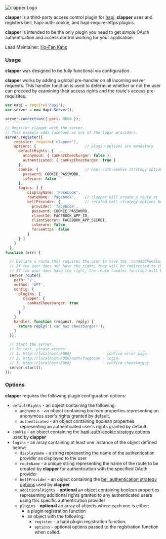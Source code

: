 ![clapper Logo](https://raw.github.com/hofan41/clapper/master/images/clapper.png)

**clapper** is a third-party access control plugin for [hapi](https://github.com/hapijs/hapi). **clapper** uses and registers bell, hapi-auth-cookie, and hapi-require-https plugins. 

**clapper** is intended to be the only plugin you need to get simple OAuth authentication and access control working for your application.


Lead Maintainer: [Ho-Fan Kang](https://github.com/hofan41)

### Usage

**clapper** was designed to be fully functional via configuration.

**clapper** works by adding a global pre-handler on all incoming server requests. This handler function is used to determine whether or not 
the user can proceed by examining their access rights and the route's access pre-requisites.

```javascript
var Hapi = require('hapi');
var server = new Hapi.Server();

server.connection({ port: 8000 });

// Register clapper with the server.
// This example adds facebook as one of the login providers.
server.register({ 
    register: require('clapper'),
    options: {                      // plugin options are mandatory
      defaultRights: {
        anonymous: { canHazCheezburger: false },
        authenticated: { canHazCheezburger: true }
      },
      cookie: {                     // hapi-auth-cookie strategy options here
        password: COOKIE_PASSWORD,
        isSecure: false
      },
      logins: [ {
          displayName: 'Facebook',
          routeName: 'facebook',    // clapper will create a route at '/auth/facebook'
          bellProvider: {           // related bell strategy options here
            provider: 'facebook',
            password: COOKIE_PASSWORD,
            clientId: FACEBOOK_APP_ID,
            clientSecret: FACEBOOK_APP_SECRET,
            isSecure: false,
            forceHttps: false
          }
      } ]
    }
  },
function (err) {

  // Declare a route that requires the user to have the 'canHazCheezburger' right.
  // If the user does not have the right, they will be redirected to the error view.
  // If the user does have the right, the route handler function will be executed.
  server.route({
    path: '/',
    method: 'GET',
    config: {
      plugins: {
        clapper: {
          canHazCheezburger: true
        }
      }
    },
    handler: function (request, reply) {
      return reply('I can haz cheezburger!');
    }
  });

  // Start the server.
  // To test, please access:
  // 1. http://localhost:8000/              - confirm error page.
  // 2. http://localhost:8000/auth/facebook - login.
  // 3. http://localhost:8000/              - confirm cheezburger.
  server.start();
});
```

### Options

**clapper** requires the following plugin configuration options:
- `defaultRights` - an object containing the following:
    - `anonymous` - an object containing boolean properties representing an anonymous user's rights granted by default.
    - `authenticated` - an object containing boolean properties representing an authenticated user's rights granted by default.
- `cookie` - an object containing the [hapi-auth-cookie strategy options](https://github.com/hapijs/hapi-auth-cookie#hapi-auth-cookie) used by **clapper**
- `logins` - an array containing at least one instance of the object defined below:
    - `displayName` - a string representing the name of the authentication provider as displayed to the user
    - `routeName` - a unique string representing the name of the route to be created by **clapper** for authentication with the specified OAuth provider
    - `bellProvider` - an object containing the [bell authentication strategy options](https://github.com/hapijs/bell#options) used by **clapper**
    - `additionalRights` - **optional** an object containing boolean properties representing additional rights granted to any authenticated users using this specific authentication provider
    - `plugins` - **optional** an array of objects where each one is either:
        - a plugin registration function
        - an object with the following:
            - `register` - a hapi plugin registration function.
            - `options` - optional options passed to the registration function when called.
